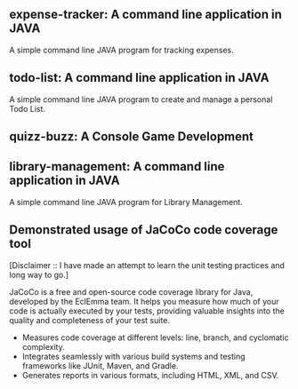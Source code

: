## expense-tracker: A command line application in JAVA
A simple command line JAVA program for tracking expenses.

## todo-list: A command line application in JAVA
A simple command line JAVA program to create and manage a personal Todo List.

## quizz-buzz: A Console Game Development

## library-management: A command line application in JAVA
A simple command line JAVA program for Library Management.

## Demonstrated usage of JaCoCo code coverage tool

[Disclaimer :: I have made an attempt to learn the unit testing practices and long way to go.]

JaCoCo is a free and open-source code coverage library for Java, developed by the EclEmma team. 
It helps you measure how much of your code is actually executed by your tests, providing valuable insights into the quality and 
completeness of your test suite.

* Measures code coverage at different levels: line, branch, and cyclomatic complexity.
* Integrates seamlessly with various build systems and testing frameworks like JUnit, Maven, and Gradle.
* Generates reports in various formats, including HTML, XML, and CSV.


